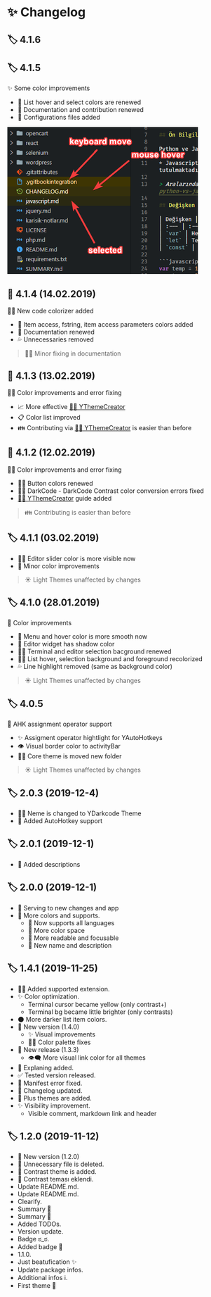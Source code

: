 # ✨ Changelog

## 🏷️ 4.1.6

## 🏷️ 4.1.5

✨ Some color improvements

- 🎨 List hover and select colors are renewed
- 📝 Documentation and contribution renewed
- 🔨 Configurations files added

![](.github/assets/list_colors.png)

## 🚀 4.1.4 \(14.02.2019\)

👨‍🎨 New code colorizer added

- 🎨 Item access, fstring, item access parameters colors added
- 📝 Documentation renewed
- 💦 Unnecessaries removed

> 👨‍🔧 Minor fixing in documentation

## 🚀 4.1.3 \(13.02.2019\)

👨‍🔧 Color improvements and error fixing

- 📈 More effective [👨‍🔬 YThemeCreator](https://github.com/yedhrab/YThemeCreator)
- 📋 Color list improved
- 👪 Contributing via [👨‍🔬 YThemeCreator](https://github.com/yedhrab/YThemeCreator) is easier than before

##  🚀 4.1.2 \(12.02.2019\)

👨‍🔧 Color improvements and error fixing

- 👨‍🎨 Button colors renewed
- 👨‍🔧 DarkCode - DarkCode Contrast color conversion errors fixed
- [👨‍🔬 YThemeCreator](https://github.com/yedhrab/YThemeCreator) guide added

> 👪 Contributing is easier than before

##  🏷️ 4.1.1 \(03.02.2019\)

- 👨‍🎨 Editor slider color is more visible now
- 🎨 Minor color improvements

> ☀️ Light Themes unaffected by changes

##  🏷️ 4.1.0 \(28.01.2019\)

🎨 Color improvements

- 🐥 Menu and hover color is more smooth now
- 🌃 Editor widget has shadow color
- 👨‍🎨 Terminal and editor selection bacground renewed
- 👨‍🎨 List hover, selection background and foreground recolorized
- 💦 Line highlight removed (same as background color)

> ☀️ Light Themes unaffected by changes

##  🏷️ 4.0.5

🤝 AHK assignment operator support

- ✨ Assigment operator hightlight for YAutoHotkeys
- 👁️ Visual border color to activityBar
- 👨‍💻 Core theme is moved new folder

> ☀️ Light Themes unaffected by changes

## 🏷️ 2.0.3 \(2019-12-4\)

- 👨‍🔧 Neme is changed to YDarkcode Theme
- 🤝 Added AutoHotkey support

## 🏷️ 2.0.1 \(2019-12-1\)

- 📑 Added descriptions

## 🏷️ 2.0.0 \(2019-12-1\)

- 🚙 Serving to new changes and app
- 🚀 More colors and supports.
  * 🤝 Now supports all languages
  * 🎨 More color space
  * 👀 More readable and focusable
  * 🎉 New name and description


## 🏷️ 1.4.1 \(2019-11-25\)

- 🤝🏿 Added supported extension.
- ✨ Color optimization.
  - Terminal cursor became yellow (only contrast+)
  - Terminal bg became little brighter (only contrasts)
- 🌑 More darker list item colors.
- 🚀 New version (1.4.0)
  - ✨ Visual improvements
  - 👨‍🔧 Color palette fixes
- 🚀 New release (1.3.3)
  - 👁‍🗨 More visual link color for all themes
- 📑 Explaning added.
- ✅ Tested version released.
- 🐞 Manifest error fixed.
- 📑 Changelog updated.
- 🚀 Plus themes are added.
- ✨ Visibility improvement.
  - Visible comment, markdown link and header

## 🏷️ 1.2.0 (2019-11-12)

- 🚀 New version (1.2.0)
- 🧹 Unnecessary file is deleted.
- 🚀 Contrast theme is added.
- 🚀 Contrast teması eklendi.
- Update README.md.
- Update README.md.
- Clearify.
- Summary 🕺
- Summary 🕺
- Added TODOs.
- Version update.
- Badge ಠ_ಠ.
- Added badge 💫
- 1.1.0.
- Just beatufication ✨
- Update package infos.
- Additional infos ℹ.
- First theme 🎉
